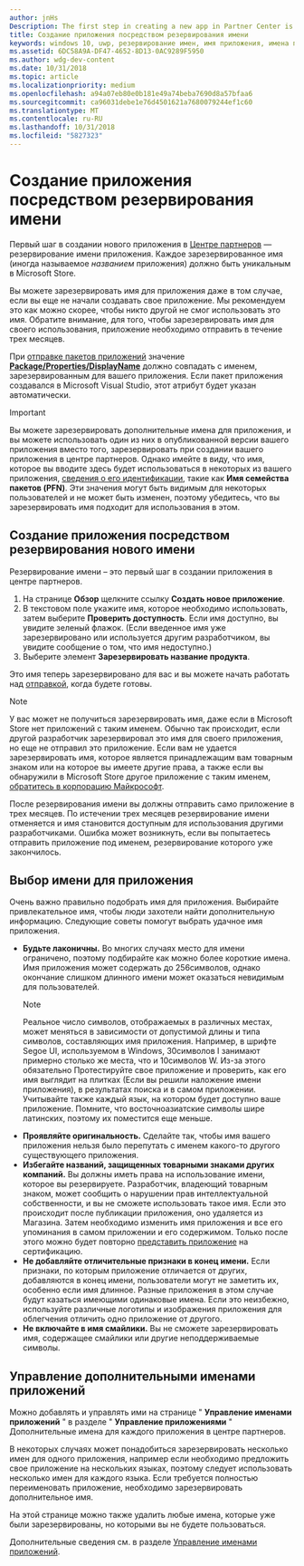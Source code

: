```yaml
---
author: jnHs
Description: The first step in creating a new app in Partner Center is reserving an app name. See how to reserve app names and find suggestions for choosing a great name for your app.
title: Создание приложения посредством резервирования имени
keywords: windows 10, uwp, резервирование имен, имя приложения, имена приложений, имена, имя продукта, именование, зарезервированное имя, название, имена, названия
ms.assetid: 6DC58A9A-DF47-4652-8D13-0AC9289F5950
ms.author: wdg-dev-content
ms.date: 10/31/2018
ms.topic: article
ms.localizationpriority: medium
ms.openlocfilehash: a94a07eb80e0b181e49a74beba7690d8a57bfaa6
ms.sourcegitcommit: ca96031debe1e76d4501621a7680079244ef1c60
ms.translationtype: MT
ms.contentlocale: ru-RU
ms.lasthandoff: 10/31/2018
ms.locfileid: "5827323"
---
```

# <a name="create-your-app-by-reserving-a-name"></a>Создание приложения посредством резервирования имени

Первый шаг в создании нового приложения в [Центре партнеров](https://partner.microsoft.com/dashboard) — резервирование имени приложения. Каждое зарезервированное имя (иногда называемое *названием* приложения) должно быть уникальным в Microsoft Store.

Вы можете зарезервировать имя для приложения даже в том случае, если вы еще не начали создавать свое приложение. Мы рекомендуем это как можно скорее, чтобы никто другой не смог использовать это имя. Обратите внимание, для того, чтобы зарезервировать имя для своего использования, приложение необходимо отправить в течение трех месяцев.

При [отправке пакетов приложений](upload-app-packages.md) значение [**Package/Properties/DisplayName**](https://docs.microsoft.com/uwp/schemas/appxpackage/uapmanifestschema/element-displayname) должно совпадать с именем, зарезервированным для вашего приложения. Если пакет приложения создавался в Microsoft Visual Studio, этот атрибут будет указан автоматически.

> [!IMPORTANT]
> Вы можете зарезервировать дополнительные имена для приложения, и вы можете использовать один из них в опубликованной версии вашего приложения вместо того, зарезервировать при создании вашего приложения в центре партнеров. Однако имейте в виду, что имя, которое вы вводите здесь будет использоваться в некоторых из вашего приложения, [сведения о его идентификации](view-app-identity-details.md), такие как **Имя семейства пакетов (PFN)**. Эти значения могут быть видимым для некоторых пользователей и не может быть изменен, поэтому убедитесь, что вы зарезервировать имя подходит для использования в этом.


## <a name="create-your-app-by-reserving-a-new-name"></a>Создание приложения посредством резервирования нового имени

Резервирование имени – это первый шаг в создании приложения в центре партнеров. 

1.  На странице **Обзор** щелкните ссылку **Создать новое приложение**.
2.  В текстовом поле укажите имя, которое необходимо использовать, затем выберите **Проверить доступность**. Если имя доступно, вы увидите зеленый флажок. (Если введенное имя уже зарезервировано или используется другим разработчиком, вы увидите сообщение о том, что имя недоступно.)
3.  Выберите элемент **Зарезервировать название продукта**.

Это имя теперь зарезервировано для вас и вы можете начать работать над [отправкой](app-submissions.md), когда будете готовы. 

> [!NOTE]
> У вас может не получиться зарезервировать имя, даже если в Microsoft Store нет приложений с таким именем. Обычно так происходит, если другой разработчик зарезервировал это имя для своего приложения, но еще не отправил это приложение. Если вам не удается зарезервировать имя, которое является принадлежащим вам товарным знаком или на которое вы имеете другие права, а также если вы обнаружили в Microsoft Store другое приложение с таким именем, [обратитесь в корпорацию Майкрософт](http://go.microsoft.com/fwlink/p/?LinkId=233777).

После резервирования имени вы должны отправить само приложение в трех месяцев. По истечении трех месяцев резервирование имени отменяется и имя становится доступным для использования другими разработчиками. Ошибка может возникнуть, если вы попытаетесь отправить приложение под именем, резервирование которого уже закончилось.


## <a name="choosing-your-apps-name"></a>Выбор имени для приложения

Очень важно правильно подобрать имя для приложения. Выбирайте привлекательное имя, чтобы люди захотели найти дополнительную информацию. Следующие советы помогут выбрать удачное имя приложения.

-   **Будьте лаконичны.** Во многих случаях место для имени ограничено, поэтому подбирайте как можно более короткие имена. Имя приложения может содержать до 256символов, однако окончание слишком длинного имени может оказаться невидимым для пользователей.
    > [!NOTE]
    > Реальное число символов, отображаемых в различных местах, может меняться в зависимости от допустимой длины и типа символов, составляющих имя приложения. Например, в шрифте Segoe UI, используемом в Windows, 30символов I занимают примерно столько же места, что и 10символов W. Из-за этого обязательно Протестируйте свое приложение и проверить, как его имя выглядит на плитках (Если вы решили наложение имени приложения), в результатах поиска и в самом приложении. Учитывайте также каждый язык, на котором будет доступно ваше приложение. Помните, что восточноазиатские символы шире латинских, поэтому их поместится еще меньше.
-   **Проявляйте оригинальность.** Сделайте так, чтобы имя вашего приложения нельзя было перепутать с именем какого-то другого существующего приложения.
-   **Избегайте названий, защищенных товарными знаками других компаний.** Вы должны иметь права на использование имени, которое вы резервируете. Разработчик, владеющий товарным знаком, может сообщить о нарушении прав интеллектуальной собственности, и вы не сможете использовать такое имя. Если это происходит после публикации приложения, оно удаляется из Магазина. Затем необходимо изменить имя приложения и все его упоминания в самом приложении и его содержимом. Только после этого можно будет повторно [представить приложение](app-submissions.md) на сертификацию.
-   **Не добавляйте отличительные признаки в конец имени.** Если признаки, по которым приложение отличается от других, добавляются в конец имени, пользователи могут не заметить их, особенно если имя длинное. Разные приложения в этом случае будут казаться имеющими одинаковые имена. Если это неизбежно, используйте различные логотипы и изображения приложения для облегчения отличить одно приложение от другого.
-   **Не включайте в имя смайлики.** Вы не сможете зарезервировать имя, содержащее смайлики или другие неподдерживаемые символы.


## <a name="manage-additional-app-names"></a>Управление дополнительными именами приложений

Можно добавлять и управлять ими на странице " **Управление именами приложений** " в разделе " **Управление приложениями** " Дополнительные имена для каждого приложения в центре партнеров.

В некоторых случаях может понадобиться зарезервировать несколько имен для одного приложения, например если необходимо предложить свое приложение на нескольких языках, поэтому следует использовать несколько имен для каждого языка. Если требуется полностью переименовать приложение, необходимо зарезервировать дополнительное имя.

На этой странице можно также удалить любые имена, которые уже были зарезервированы, но которыми вы не будете пользоваться.

Дополнительные сведения см. в разделе [Управление именами приложений](manage-app-names.md).

 

 




